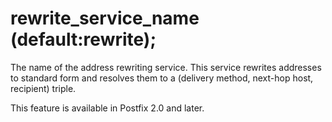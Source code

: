 # rewrite_service_name (default:rewrite); 


The name of the address rewriting service. This service rewrites
addresses to standard form and resolves them to a (delivery method,
next-hop host, recipient) triple.



This feature is available in Postfix 2.0 and later.



